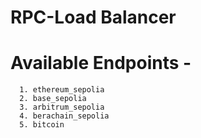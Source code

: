 # RPC-Load Balancer

# Available Endpoints -
      1. ethereum_sepolia
      2. base_sepolia
      3. arbitrum_sepolia
      4. berachain_sepolia
      5. bitcoin

